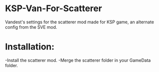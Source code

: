 # KSP-Van-For-Scatterer
Vandest's settings for the scatterer mod made for KSP game, an alternate config from the SVE mod.

# Installation:
-Install the scatterer mod.
-Merge the scatterer folder in your GameData folder.

